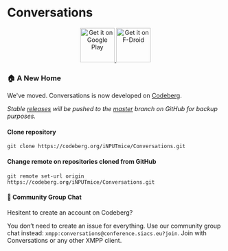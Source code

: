 # Conversations

<p align="center">
  <a href="https://play.google.com/store/apps/details?id=eu.siacs.conversations&amp;referrer=utm_source%3Dcodeberg">
    <img src="https://conversations.im/images/get-it-on-play.png" alt="Get it on Google Play" height="80">
  </a>
  <a href="https://f-droid.org/packages/eu.siacs.conversations">
    <img src="https://fdroid.gitlab.io/artwork/badge/get-it-on.png" alt="Get it on F-Droid" height="80">
  </a>
</p>

### 🏠 A New Home
We've moved. Conversations is now developed on [Codeberg](https://codeberg.org/iNPUTmice/Conversations).

*Stable [releases](https://github.com/iNPUTmice/Conversations/releases) will be pushed to the [master](https://github.com/iNPUTmice/Conversations/tree/master) branch on GitHub for backup purposes.*

#### Clone repository

```
git clone https://codeberg.org/iNPUTmice/Conversations.git
```


#### Change remote on repositories cloned from GitHub
```
git remote set-url origin https://codeberg.org/iNPUTmice/Conversations.git
```

#### 💬 Community Group Chat

Hesitent to create an account on Codeberg?

You don’t need to create an issue for everything. Use our community group chat instead: `xmpp:conversations@conference.siacs.eu?join`. Join with Conversations or any other XMPP client.

